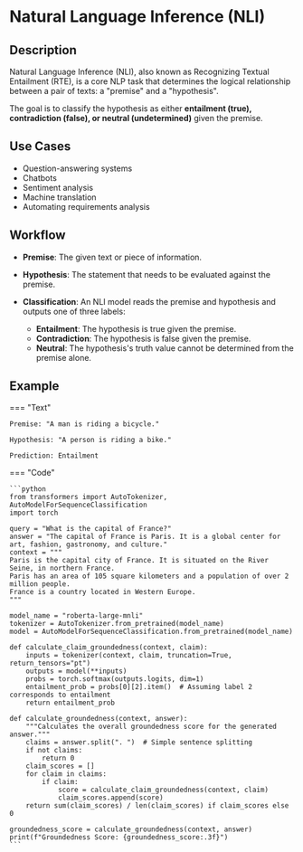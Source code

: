# Natural Language Inference (NLI)

## Description

Natural Language Inference (NLI), also known as Recognizing Textual Entailment (RTE), is a core NLP task that determines the logical relationship between a pair of texts: a "premise" and a "hypothesis".

The goal is to classify the hypothesis as either **entailment (true), contradiction (false), or neutral (undetermined)** given the premise.

## Use Cases

- Question-answering systems
- Chatbots
- Sentiment analysis
- Machine translation
- Automating requirements analysis

## Workflow

- **Premise**: The given text or piece of information.
- **Hypothesis**: The statement that needs to be evaluated against the premise.
- **Classification**: An NLI model reads the premise and hypothesis and outputs one of three labels:

    - **Entailment**: The hypothesis is true given the premise.
    - **Contradiction**: The hypothesis is false given the premise.
    - **Neutral**: The hypothesis's truth value cannot be determined from the premise alone.

## Example

=== "Text"

    Premise: "A man is riding a bicycle."

    Hypothesis: "A person is riding a bike."

    Prediction: Entailment

=== "Code"

    ```python
    from transformers import AutoTokenizer, AutoModelForSequenceClassification
    import torch

    query = "What is the capital of France?"
    answer = "The capital of France is Paris. It is a global center for art, fashion, gastronomy, and culture."
    context = """
    Paris is the capital city of France. It is situated on the River Seine, in northern France.
    Paris has an area of 105 square kilometers and a population of over 2 million people.
    France is a country located in Western Europe.
    """

    model_name = "roberta-large-mnli"
    tokenizer = AutoTokenizer.from_pretrained(model_name)
    model = AutoModelForSequenceClassification.from_pretrained(model_name)

    def calculate_claim_groundedness(context, claim):
        inputs = tokenizer(context, claim, truncation=True, return_tensors="pt")
        outputs = model(**inputs)
        probs = torch.softmax(outputs.logits, dim=1)
        entailment_prob = probs[0][2].item()  # Assuming label 2 corresponds to entailment
        return entailment_prob

    def calculate_groundedness(context, answer):
        """Calculates the overall groundedness score for the generated answer."""
        claims = answer.split(". ")  # Simple sentence splitting
        if not claims:
            return 0
        claim_scores = []
        for claim in claims:
            if claim:
                score = calculate_claim_groundedness(context, claim)
                claim_scores.append(score)
        return sum(claim_scores) / len(claim_scores) if claim_scores else 0

    groundedness_score = calculate_groundedness(context, answer)
    print(f"Groundedness Score: {groundedness_score:.3f}")
    ```

